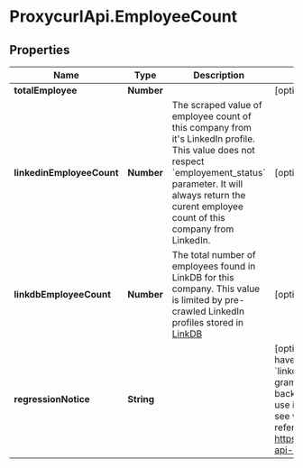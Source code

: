 # ProxycurlApi.EmployeeCount

## Properties

Name | Type | Description | Notes
------------ | ------------- | ------------- | -------------
**totalEmployee** | **Number** |  | [optional] 
**linkedinEmployeeCount** | **Number** | The scraped value of employee count of this company from it&#39;s LinkedIn profile. This value does not respect &#x60;employement_status&#x60; parameter. It will always return the curent employee count of this company from LinkedIn. | [optional] 
**linkdbEmployeeCount** | **Number** | The total number of employees found in LinkDB for this company. This value is limited by pre-crawled LinkedIn profiles stored in [LinkDB](https://nubela.co/proxycurl/linkdb) | [optional] 
**regressionNotice** | **String** |  | [optional] [default to &#39;Hello developer, we have renamed &#x60;total_employee&#x60; key to &#x60;linkdb_employee_count&#x60; to fix the bad grammar. We have kept &#x60;total_employee&#x60; for backwards compatibility, so please do not use it as we will remove it down the road. To see which keys are officially supported, refer to our API docs at https://nubela.co/proxycurl/docs#company-api-employee-count-endpoint&#39;]


